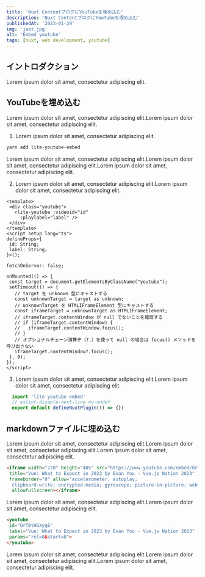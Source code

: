```yaml
---
title: 'Nuxt ContentブログにYouTubeを埋め込む'
description: 'Nuxt ContentブログにYouTubeを埋め込む'
publishedAt: '2023-01-29'
img: 'jazz.jpg'
alt: 'Embed youtube'
tags: [nuxt, web development, youtube]
---
```


<lite-youtube videoid="OrT0tHGXyqE" playlabel="Vue: What to Expect in 2023 by Evan You - Vue.js Nation 2023"  params="controls=0&start=10&end=30&modestbranding=2&rel=0&enablejsapi=1"></lite-youtube>

## イントロダクション
Lorem ipsum dolor sit amet, consectetur adipiscing elit.

## YouTubeを埋め込む

Lorem ipsum dolor sit amet, consectetur adipiscing elit.Lorem ipsum dolor sit amet, consectetur adipiscing elit.

1. Lorem ipsum dolor sit amet, consectetur adipiscing elit.

```bash
yarn add lite-youtube-embed
```

   Lorem ipsum dolor sit amet, consectetur adipiscing elit.Lorem ipsum dolor sit amet, consectetur adipiscing elit.Lorem ipsum dolor sit amet, consectetur adipiscing elit.

2. Lorem ipsum dolor sit amet, consectetur adipiscing elit.Lorem ipsum dolor sit amet, consectetur adipiscing elit.

 ```vue[components/Youtube.vue]{2-5}
<template>
  <div class="youtube">
    <lite-youtube :videoid="id"
      :playlabel="label" />
  </div>
</template>
<script setup lang="ts">
defineProps<{
  id: String;
  label: String;
}>();

fetchOnServer: false;

onMounted(() => {
  const target = document.getElementsByClassName("youtube");
  setTimeout(() => {
    // target を unknown 型にキャストする
    const unknownTarget = target as unknown;
    // unknownTarget を HTMLIFrameElement 型にキャストする
    const iframeTarget = unknownTarget as HTMLIFrameElement;
    // iframeTarget.contentWindow が null でないことを確認する
    // if (iframeTarget.contentWindow) {
    //   iframeTarget.contentWindow.focus();
    // }
    // オプショナルチェーン演算子（?.）を使って null の場合は focus() メソッドを呼び出さない
    iframeTarget.contentWindow?.focus();
  }, 0);
});
</script>
 ```

3. Lorem ipsum dolor sit amet, consectetur adipiscing elit.Lorem ipsum dolor sit amet, consectetur adipiscing elit.

 ```ts [plugins/YouTube.client.ts]
   import 'lite-youtube-embed'
   // eslint-disable-next-line no-undef
   export default defineNuxtPlugin(() => {})

 ```

## markdownファイルに埋め込む

Lorem ipsum dolor sit amet, consectetur adipiscing elit.Lorem ipsum dolor sit amet, consectetur adipiscing elit.Lorem ipsum dolor sit amet, consectetur adipiscing elit.

```html
<iframe width="720" height="405" src="https://www.youtube.com/embed/OrT0tHGXyqE"
 title="Vue: What to Expect in 2023 by Evan You - Vue.js Nation 2023"
 frameborder="0" allow="accelerometer; autoplay;
  clipboard-write; encrypted-media; gyroscope; picture-in-picture; web-share"
  allowfullscreen></iframe>

 ```

Lorem ipsum dolor sit amet, consectetur adipiscing elit.Lorem ipsum dolor sit amet, consectetur adipiscing elit.

```md
<youtube
 id="OrT0tHGXyqE"
 label="Vue: What to Expect in 2023 by Evan You - Vue.js Nation 2023"
 params="rel=0&start=0">
</youtube>
```

Lorem ipsum dolor sit amet, consectetur adipiscing elit.Lorem ipsum dolor sit amet, consectetur adipiscing elit.Lorem ipsum dolor sit amet, consectetur adipiscing elit.
